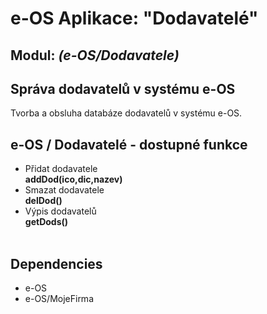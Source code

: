 # e-OS Aplikace: "Dodavatelé" 
## Modul: *(e-OS/Dodavatele)*
## Správa dodavatelů v systému e-OS
Tvorba a obsluha databáze dodavatelů v systému e-OS.
## e-OS / Dodavatelé - dostupné funkce
- Přidat dodavatele<br>
**addDod(ico,dic,nazev)**
- Smazat dodavatele<br>
**delDod()**
- Výpis dodavatelů<br>
**getDods()**<br><br>
## Dependencies
- e-OS
- e-OS/MojeFirma
